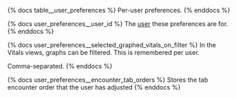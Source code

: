 {% docs table__user_preferences %}
Per-user preferences.
{% enddocs %}

{% docs user_preferences__user_id %}
The [user](#!/source/source.tamanu.tamanu.users) these preferences are for.
{% enddocs %}

{% docs user_preferences__selected_graphed_vitals_on_filter %}
In the Vitals views, graphs can be filtered. This is remembered per user.

Comma-separated.
{% enddocs %}

{% docs user_preferences__encounter_tab_orders %}
Stores the tab encounter order that the user has adjusted
{% enddocs %}
